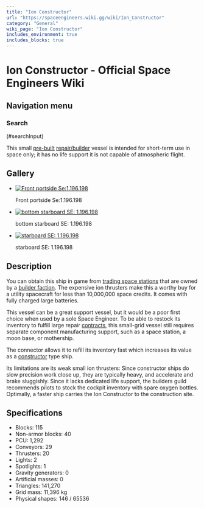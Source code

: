 ```yaml
---
title: "Ion Constructor"
url: "https://spaceengineers.wiki.gg/wiki/Ion_Constructor"
category: "General"
wiki_page: "Ion Constructor"
includes_environment: true
includes_blocks: true
---
```


# Ion Constructor - Official Space Engineers Wiki

## Navigation menu

### Search

(#searchInput)

This small [pre-built](https://spaceengineers.wiki.gg/wiki/Pre-Built_Ship "Pre-Built Ship") [repair/builder](https://spaceengineers.wiki.gg/wiki/Constructor "Constructor") vessel is intended for short-term use in space only; it has no life support it is not capable of atmospheric flight.

## Gallery

*   [![Front portside Se:1.196.198](https://spaceengineers.wiki.gg/images/thumb/d/d5/Ion_Constructor_1.jpg/120px-Ion_Constructor_1.jpg?9840cc)](https://spaceengineers.wiki.gg/wiki/File:Ion_Constructor_1.jpg "Front portside Se:1.196.198")
    
    Front portside Se:1.196.198
    
*   [![bottom starboard SE: 1.196.198](https://spaceengineers.wiki.gg/images/thumb/8/8a/Ion_Constructor_2.jpg/120px-Ion_Constructor_2.jpg?ca177a)](https://spaceengineers.wiki.gg/wiki/File:Ion_Constructor_2.jpg "bottom starboard SE: 1.196.198")
    
    bottom starboard SE: 1.196.198
    
*   [![starboard SE: 1.196.198](https://spaceengineers.wiki.gg/images/thumb/d/d2/Ion_Constructor_3.jpg/120px-Ion_Constructor_3.jpg?47c031)](https://spaceengineers.wiki.gg/wiki/File:Ion_Constructor_3.jpg "starboard SE: 1.196.198")
    
    starboard SE: 1.196.198
    

## Description

You can obtain this ship in game from [trading space stations](https://spaceengineers.wiki.gg/wiki/Trading_Outposts "Trading Outposts") that are owned by a [builder faction](https://spaceengineers.wiki.gg/wiki/NPC_Factions "NPC Factions"). The expensive ion thrusters make this a worthy buy for a utility spacecraft for less than 10,000,000 space credits. It comes with fully charged large batteries.

This vessel can be a great support vessel, but it would be a poor first choice when used by a sole Space Engineer. To be able to restock its inventory to fulfill large repair [contracts](https://spaceengineers.wiki.gg/wiki/Contracts "Contracts"), this small-grid vessel still requires separate component manufacturing support, such as a space station, a moon base, or mothership.

The connector allows it to refill its inventory fast which increases its value as a [constructor](https://spaceengineers.wiki.gg/wiki/Constructor "Constructor") type ship.

Its limitations are its weak small ion thrusters: Since constructor ships do slow precision work close up, they are typically heavy, and accelerate and brake sluggishly. Since it lacks dedicated life support, the builders guild recommends pilots to stock the cockpit inventory with spare oxygen bottles. Optimally, a faster ship carries the Ion Constructor to the construction site.

## Specifications

*   Blocks: 115
*   Non-armor blocks: 40
*   PCU: 1,292
*   Conveyors: 29
*   Thrusters: 20
*   Lights: 2
*   Spotlights: 1
*   Gravity generators: 0
*   Artificial masses: 0
*   Triangles: 141,270
*   Grid mass: 11,396 kg
*   Physical shapes: 146 / 65536